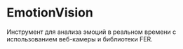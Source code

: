# EmotionVision
Инструмент для анализа эмоций в реальном времени с использованием веб-камеры и библиотеки FER.
